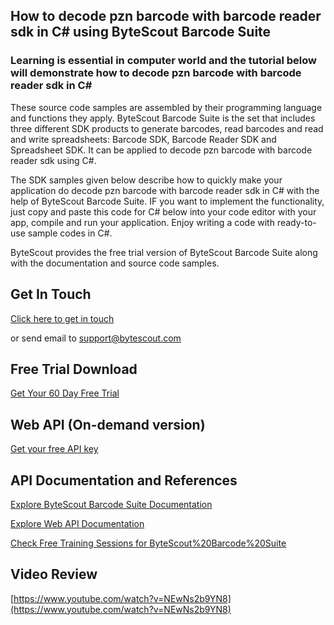 ## How to decode pzn barcode with barcode reader sdk in C# using ByteScout Barcode Suite

### Learning is essential in computer world and the tutorial below will demonstrate how to decode pzn barcode with barcode reader sdk in C#

These source code samples are assembled by their programming language and functions they apply. ByteScout Barcode Suite is the set that includes three different SDK products to generate barcodes, read barcodes and read and write spreadsheets: Barcode SDK, Barcode Reader SDK and Spreadsheet SDK. It can be applied to decode pzn barcode with barcode reader sdk using C#.

The SDK samples given below describe how to quickly make your application do decode pzn barcode with barcode reader sdk in C# with the help of ByteScout Barcode Suite. IF you want to implement the functionality, just copy and paste this code for C# below into your code editor with your app, compile and run your application. Enjoy writing a code with ready-to-use sample codes in C#.

ByteScout provides the free trial version of ByteScout Barcode Suite along with the documentation and source code samples.

## Get In Touch

[Click here to get in touch](https://bytescout.zendesk.com/hc/en-us/requests/new?subject=ByteScout%20Barcode%20Suite%20Question)

or send email to [support@bytescout.com](mailto:support@bytescout.com?subject=ByteScout%20Barcode%20Suite%20Question) 

## Free Trial Download

[Get Your 60 Day Free Trial](https://bytescout.com/download/web-installer?utm_source=github-readme)

## Web API (On-demand version)

[Get your free API key](https://pdf.co/documentation/api?utm_source=github-readme)

## API Documentation and References

[Explore ByteScout Barcode Suite Documentation](https://bytescout.com/documentation/index.html?utm_source=github-readme)

[Explore Web API Documentation](https://pdf.co/documentation/api?utm_source=github-readme)

[Check Free Training Sessions for ByteScout%20Barcode%20Suite](https://academy.bytescout.com/)

## Video Review

[https://www.youtube.com/watch?v=NEwNs2b9YN8](https://www.youtube.com/watch?v=NEwNs2b9YN8)